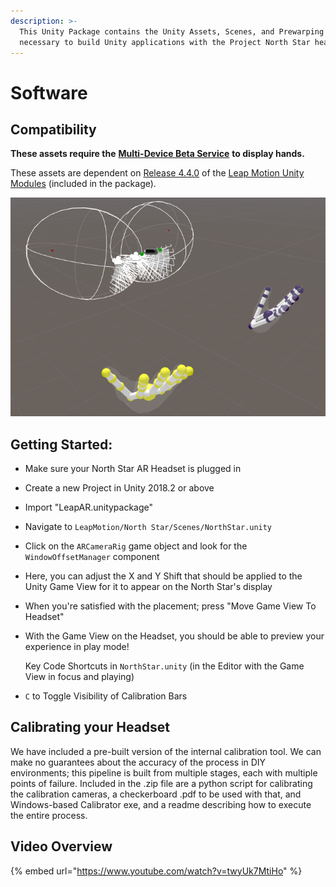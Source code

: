```yaml
---
description: >-
  This Unity Package contains the Unity Assets, Scenes, and Prewarping systems
  necessary to build Unity applications with the Project North Star headset.
---
```


# Software

## Compatibility

**These assets require the** [**Multi-Device Beta Service**](https://github.com/leapmotion/UnityModules/tree/feat-multi-device/Multidevice%20Service) **to display hands.**

These assets are dependent on [Release 4.4.0](https://github.com/leapmotion/UnityModules/pull/1010) of the [Leap Motion Unity Modules](https://github.com/leapmotion/UnityModules) \(included in the package\).

[![North Star Starting Scene](.gitbook/assets/unitynorthstarrig.png)](https://github.com/leapmotion/ProjectNorthStar/tree/master/Software)

## Getting Started:

* Make sure your North Star AR Headset is plugged in
* Create a new Project in Unity 2018.2 or above
* Import "LeapAR.unitypackage"
* Navigate to `LeapMotion/North Star/Scenes/NorthStar.unity`
* Click on the `ARCameraRig` game object and look for the `WindowOffsetManager` component
* Here, you can adjust the X and Y Shift that should be applied to the Unity Game View for it to appear on the North Star's display
* When you're satisfied with the placement; press "Move Game View To Headset"
* With the Game View on the Headset, you should be able to preview your experience in play mode!

  Key Code Shortcuts in `NorthStar.unity` \(in the Editor with the Game View in focus and playing\)

* `C` to Toggle Visibility of Calibration Bars

## Calibrating your Headset

We have included a pre-built version of the internal calibration tool. We can make no guarantees about the accuracy of the process in DIY environments; this pipeline is built from multiple stages, each with multiple points of failure. Included in the .zip file are a python script for calibrating the calibration cameras, a checkerboard .pdf to be used with that, and Windows-based Calibrator exe, and a readme describing how to execute the entire process.

## Video Overview

{% embed url="https://www.youtube.com/watch?v=twyUk7MtiHo" %}



